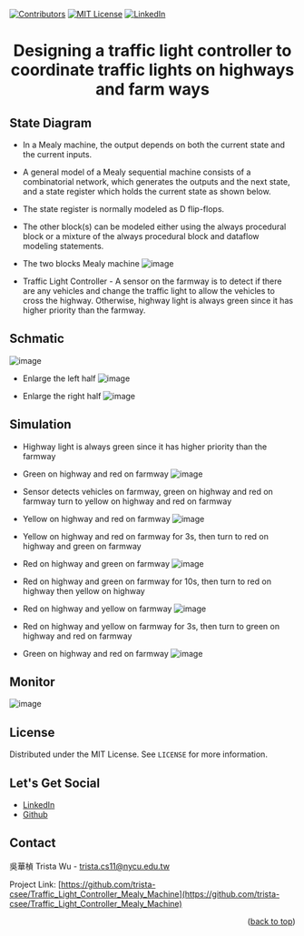 <a name="readme-top"></a>
<!-- PROJECT SHIELDS -->
[![Contributors][contributors-shield]]()
[![MIT License][license-shield]][license-url]
[![LinkedIn][linkedin-shield]][linkedin-url]

<!-- PROJECT Name --> 
<h1 align="center">Designing a traffic light controller to coordinate traffic lights on highways and farm ways</h1>

<!--  State Diagram -->
## State Diagram
* In a Mealy machine, the output depends on both the current state and the current inputs.
* A general model of a Mealy sequential machine consists of a combinatorial network, which generates the outputs and the next state, and a state register which holds the current state as shown below.
* The state register is normally modeled as D flip-flops.
* The other block(s) can be modeled either using the always procedural block or a mixture of the always procedural block and dataflow modeling statements.

* The two blocks Mealy machine
![image](https://github.com/trista-csee/Traffic_Light_Controller_Mealy_Machine/blob/main/two%20blocks%20Mealy%20machine.png)

* Traffic Light Controller - 
A sensor on the farmway is to detect if there are any vehicles 
and change the traffic light to allow the vehicles to cross the highway. 
Otherwise, highway light is always green since it has higher priority than the farmway. 

<!-- Schmatic -->
## Schmatic
![image](https://github.com/trista-csee/Traffic_Light_Controller_Mealy_Machine/blob/main/Schmatic_all.png)

* Enlarge the left half
![image](https://github.com/trista-csee/Traffic_Light_Controller_Mealy_Machine/blob/main/Schmatic_left.png)

* Enlarge the right half
![image](https://github.com/trista-csee/Traffic_Light_Controller_Mealy_Machine/blob/main/Schmatic_right.png)

<!-- Simulation -->
## Simulation
* Highway light is always green since it has higher priority than the farmway
* Green on highway and red on farmway
![image](https://github.com/trista-csee/Traffic_Light_Controller_Mealy_Machine/blob/main/HGRE_FRED.png)

* Sensor detects vehicles on farmway, green on highway and red on farmway turn to yellow on highway and red on farmway
* Yellow on highway and red on farmway
![image](https://github.com/trista-csee/Traffic_Light_Controller_Mealy_Machine/blob/main/sensor_HYEL_FRED.png)

* Yellow on highway and red on farmway for 3s, then turn to red on highway and green on farmway
* Red on highway and green on farmway
![image](https://github.com/trista-csee/Traffic_Light_Controller_Mealy_Machine/blob/main/delay3s1_HRED_FGRE.png)

* Red on highway and green on farmway for 10s, then turn to red on highway then yellow on highway
* Red on highway and yellow on farmway
![image](https://github.com/trista-csee/Traffic_Light_Controller_Mealy_Machine/blob/main/delay10s_HRED_FYEL.png)

* Red on highway and yellow on farmway for 3s, then turn to green on highway and red on farmway
* Green on highway and red on farmway
![image](https://github.com/trista-csee/Traffic_Light_Controller_Mealy_Machine/blob/main/delay3s2_HGRE_FRED.png)

<!-- Monitor -->
## Monitor
![image](https://github.com/trista-csee/Traffic_Light_Controller_Mealy_Machine/blob/main/Monitor.png)

<!-- LICENSE -->
## License
Distributed under the MIT License. See `LICENSE` for more information.

<!-- LET'S GET SOCIAL -->
## Let's Get Social
* [LinkedIn](https://www.linkedin.com/in/hua-chen-wu-363252241/)
* [Github](https://github.com/trista-csee)

<!-- CONTACT -->
## Contact
吳華楨 Trista Wu - trista.cs11@nycu.edu.tw

Project Link: [https://github.com/trista-csee/Traffic_Light_Controller_Mealy_Machine](https://github.com/trista-csee/Traffic_Light_Controller_Mealy_Machine)

<p align="right">(<a href="#readme-top">back to top</a>)</p>

<!-- MARKDOWN LINKS & IMAGES -->
[contributors-shield]: https://img.shields.io/badge/contributors-1-orange.svg?style=flat-square
[license-shield]: https://img.shields.io/badge/license-MIT-blue.svg?style=flat-square
[license-url]: https://choosealicense.com/licenses/mit
[linkedin-shield]: https://img.shields.io/badge/-LinkedIn-black.svg?style=flat-square&logo=linkedin&colorB=555
[linkedin-url]: https://www.linkedin.com/in/hua-chen-wu-363252241/
[product-screenshot]: ./images/projects/portfolio.jpg

